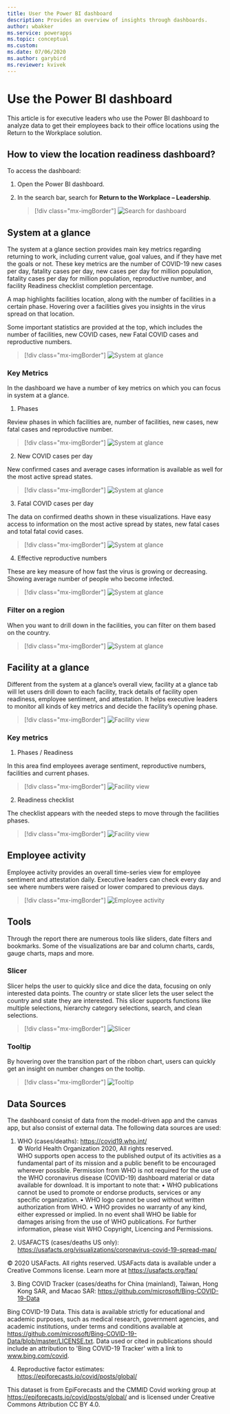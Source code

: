 ```yaml
---
title: User the Power BI dashboard
description: Provides an overview of insights through dashboards.
author: wbakker
ms.service: powerapps
ms.topic: conceptual
ms.custom: 
ms.date: 07/06/2020
ms.author: garybird
ms.reviewer: kvivek
---
```


# Use the Power BI dashboard

This article is for executive leaders who use the Power BI dashboard to analyze data to get their employees back to their office locations using the Return to the Workplace solution. 

## How to view the location readiness dashboard?

To access the dashboard:

1. Open the Power BI dashboard.

2. In the search bar, search for **Return to the Workplace – Leadership**.

    > [!div class="mx-imgBorder"]
    > ![Search for dashboard](media/pbi-dash-command-bar.png "Search for dashboard")

## System at a glance

The system at a glance section provides main key metrics regarding returning to work, including current value, goal values, and if they have met the goals or not. These key metrics are the number of COVID-19 new cases per day, fatality cases per day, new cases per day for million population, fatality cases per day for million population, reproductive
number, and facility Readiness checklist completion percentage.

A map highlights facilities location, along with the number of facilities in a certain phase. Hovering over a facilities gives you insights in the virus spread on that location.

Some important statistics are provided at the top, which includes the number of facilities, new COVID cases, new Fatal COVID cases and reproductive numbers.

> [!div class="mx-imgBorder"]
> ![System at glance](media/pbi-dash-system-at-a-glance2.png "System at glance")

### Key Metrics

In the dashboard we have a number of key metrics on which you can focus in system at a glance.

1. Phases

Review phases in which facilities are, number of facilities, new cases, new fatal cases and reproductive number.

> [!div class="mx-imgBorder"]
> ![System at glance](media/pbi-dash-system-at-a-glance-phases.png "Phases")

2. New COVID cases per day

New confirmed cases and average cases information is available as well for the most active spread states.

> [!div class="mx-imgBorder"]
> ![System at glance](media/pbi-dash-report-covidcases.png "Covid Cases")

3. Fatal COVID cases per day

The data on confirmed deaths shown in these visualizations. Have easy access to information on the most active spread by states, new fatal cases and total fatal covid cases.

> [!div class="mx-imgBorder"]
> ![System at glance](media/pbi-dash-report-fatalcovidcases.png "Fatal Covid Cases")

4. Effective reproductive numbers

These are key measure of how fast the virus is growing or decreasing. Showing average number of people who become infected. 

> [!div class="mx-imgBorder"]
> ![System at glance](media/pbi-dash-report-reproductivenumber.png "Repdroductive Numbers")


### Filter on a region

When you want to drill down in the facilities, you can filter on them based on the country.

> [!div class="mx-imgBorder"]
> ![System at glance](media/pbi-dash-report-filter-region.png "Filter by Region")


## Facility at a glance

Different from the system at a glance’s overall view, facility at a glance tab will let users drill down to each facility, track details of facility open readiness, employee sentiment, and attestation. It helps executive leaders to monitor all kinds of key metrics and decide the facility’s opening phase.

> [!div class="mx-imgBorder"]
> ![Facility view](media/pbi-dash-selected-facility-details2.png "Facility view")

### Key metrics

1. Phases / Readiness

In this area find employees average sentiment, reproductive numbers, facilities and current phases.

> [!div class="mx-imgBorder"]
> ![Facility view](media/pbi-dash-report-facility-at-a-galance-PhaseReadiness.png "Phase Readiness")

2. Readiness checklist

The checklist appears with the needed steps to move through the facilities phases.

> [!div class="mx-imgBorder"]
> ![Facility view](media/pbi-dash-report-facility-at-a-galance-checklist.png "Readiness Checklist")

## Employee activity 

Employee activity provides an overall time-series view for employee sentiment and attestation daily. Executive leaders can check every day and see where numbers were raised or lower compared to previous days.

> [!div class="mx-imgBorder"]
> ![Employee activity](media/pbi-dash-employee-activity2.png "Employee activity")

## Tools

Through the report there are numerous tools like sliders, date filters and bookmarks. Some of the visualizations are bar and column charts, cards, gauge charts, maps and more.

### Slicer

Slicer helps the user to quickly slice and dice the data, focusing on only interested data points. The country or state slicer lets the user select the country and state they are interested. This slicer supports functions like multiple selections, hierarchy category selections, search, and clean
selections.

> [!div class="mx-imgBorder"]
> ![Slicer](media/pbi-dash-report-filter-region2.png "slicer")



### Tooltip

By hovering over the transition part of the ribbon chart, users can quickly get an
insight on number changes on the tooltip.

> [!div class="mx-imgBorder"]
> ![Tooltip](media/pbi-dash-transition-hover-metrics3.png "Tooltip")


## Data Sources

The dashboard consist of data from the model-driven app and the canvas app, but also consist of external data. The following data sources are used:

1.	WHO (cases/deaths): https://covid19.who.int/  
© World Health Organization 2020, All rights reserved.  
WHO supports open access to the published output of its activities as a fundamental part of its mission and a public benefit to be encouraged wherever possible. Permission from WHO is not required for the use of the WHO coronavirus disease (COVID-19) dashboard material or data available for download. It is important to note that:
•	WHO publications cannot be used to promote or endorse products, services or any specific organization.
•	WHO logo cannot be used without written authorization from WHO.
•	WHO provides no warranty of any kind, either expressed or implied. In no event shall WHO be liable for damages arising from the use of WHO publications.
For further information, please visit WHO Copyright, Licencing and Permissions.

2.	USAFACTS (cases/deaths US only): https://usafacts.org/visualizations/coronavirus-covid-19-spread-map/  

© 2020 USAFacts. All rights reserved.  USAFacts data is available under a Creative Commons license. Learn more at https://usafacts.org/faq/ 

3.	Bing COVID Tracker (cases/deaths for China (mainland), Taiwan, Hong Kong SAR, and Macao SAR: https://github.com/microsoft/Bing-COVID-19-Data

Bing COVID-19 Data.  This data is available strictly for educational and academic purposes, such as medical research, government agencies, and academic institutions, under terms and conditions available at https://github.com/microsoft/Bing-COVID-19-Data/blob/master/LICENSE.txt. Data used or cited in publications should include an attribution to 'Bing COVID-19 Tracker' with a link to www.bing.com/covid.

4.	Reproductive factor estimates: https://epiforecasts.io/covid/posts/global/ 

This dataset is from EpiForecasts and the CMMID Covid working group at https://epiforecasts.io/covid/posts/global/ and is licensed under Creative Commons Attribution CC BY 4.0.  
<!--
## Issues and feedback

- To report an issue with the Return to the Workplace solution, visit <https://aka.ms/rtw-issues>.

- For feedback about the Return to the Workplace solution, visit <https://aka.ms/rtw-feedback>.
-->
